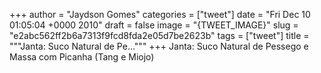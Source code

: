 
+++
author = "Jaydson Gomes"
categories = ["tweet"]
date = "Fri Dec 10 01:05:04 +0000 2010"
draft = false
image = "{TWEET_IMAGE}"
slug = "e2abc562ff2b6a7313f9fcd8fda2e05d7be2623b"
tags = ["tweet"]
title = """Janta: Suco Natural de Pe..."""
+++
Janta: Suco Natural de Pessego e Massa com Picanha (Tang e Miojo)
